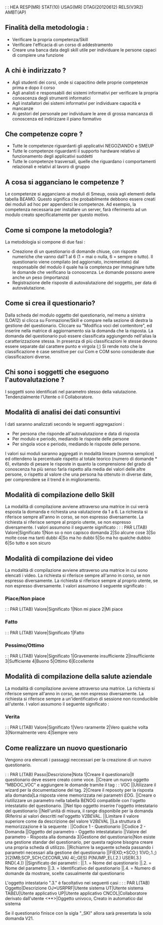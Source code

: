  :  : HEA RESP(MR) STAT(10) USAG(MR) DTAG(20120612) RELS(V3R2) AMBT(AP)

## Finalità della metodologia : 

- Verificare la propria competenza/Skill
- Verificare l'efficacia di un corso di addestramento
- Creare una banca data degli skill utile per individuare le persone capaci di compiere una funzione

## A chi è indirizzato ?

- Agli studenti dei corsi, onde si capacitino delle proprie competenze prima e dopo il corso
- Agli analisti e responsabili dei sistemi informativi per verificare la propria conoscenza degli strumenti informatici
- Agli installatori dei sistemi informativi per individuare capacità e mancanze
- Ai gestori del personale per individuare le aree di grossa mancanza di conoscenza ed indirizzare il piano formativo

## Che competenze copre ?

- Tutte le competenze riguardanti gli applicativi NEGOZIANDO e SMEUP
- Tutte le competenze riguardanti il supporto hardware relativo al funzionamento degli applicativi suddetti
- Tutte le competenze trasversali, quelle che riguardano i comportamenti relazionali e relativi al lavoro di gruppo

## A cosa si agganciano le competenze ?

Le competenze si agganciano ai moduli di Smeup, ossia agli elementi della tabella B£AMO. Questo significa che probabilmente debbono essere creati dei moduli ad hoc per appenderci le competenze. Ad esempio, la competenza necessaria per installare un server, farà riferimento ad un modulo creato specificatamente per questo motivo.


## Come si compone la metodologia?

La metodologia si compone di due fasi : 

- Creazione di un questionario di domande chiuse, con risposte numeriche che vanno dall'1 al 6 (1 = mai o nulla, 6 = sempre o tutto). Il questionario viene compilato (ed aggiornato, incrementato) dal responsabile del modulo il quale ha la comptenza per immaginare tutte le domande che verificano la conoscenza. Le domande possono avere anche un peso (importanza)
- Registrazione delle risposte di autovalutazione del soggetto, per data di autovalutazione.

## Come si crea il questionario?

Dalla scheda del modulo oggetto del questionario, nel menu a sinistra (LOA12) si clicca su Formazione/Skill e compare nella sezione di destra la gestione del questionario. Cliccare su "Modifica voci del contenitore", ed inserire nella matrice di aggiornamento sia la domanda che la risposta.
La domanda del questionario può essere classificata aggiungendo nell'alias la caratterizzazione stessa. In presenza di più classificazioni le stesse devono essere separate dal carattere punto e virgola (;)
Si rende noto che la classificazione è case sensitive per cui Com e COM sono considerate due classificazioni diverse.



## Chi sono i soggetti che eseguono l'autovalutazione ?

I soggetti sono identificati nel parametro stesso della valutazione.
Tendenzialmente l'Utente o il Collaboratore.

## Modalità di analisi dei dati consuntivi

I dati saranno analizzati secondo le seguenti aggregazioni : 
- Per persona che risponde all'autovalutazione e data di risposta
- Per modulo e periodo, mediando le risposte delle persone
- Per singola voce e periodo, mediando le risposte delle persone.

I valori sui moduli saranno aggregati in modalità lineare (somma semplice) ed ottendeno la percentuale rispetto al totale teorico (numero di domande * 6), evitando di pesare le risposte in quanto la comprensione del grado di conoscenza ha più senso farla rispetto alla media dei valori delle altre persone, o rispetto al valore che una persona ha ottenuto in diverse date, per comprendere se il trend è in miglioramento.

## Modalità di compilazione dello Skill
La modalità di compilazione avviene attraverso una matrice in cui verrà esposta la domanda e richiesta una valutazione da 1 a 6.
La richiesta si riferisce sempre all'anno in corso, se non espresso diversamente.
La richiesta si riferisce sempre al proprio utente, se non espresso diversamente.
I valori assumono il seguente significato : 
 :  : PAR L(TAB)
Valore|Significato
1|Non so o non capisco domanda
2|So alcune cose
3|So molte cose ma tanti dubbi
4|So ma ho dubbi
5|So ma ho qualche dubbio
6|So tutto e son sicuro


## Modalità di compilazione dei video
La modalità di compilazione avviene attraverso una matrice in cui sono elencati i video.
La richiesta si riferisce sempre all'anno in corso, se non espresso diversamente.
La richiesta si riferisce sempre al proprio utente, se non espresso diversamente.
I valori assumono il seguente significato : 
### Piace/Non piace
 :  : PAR L(TAB)
Valore|Significato
1|Non mi piace
2|Mi piace

### Fatto
 :  : PAR L(TAB)
Valore|Significato
1|Fatto

### Pessimo/Ottimo
 :  : PAR L(TAB)
Valore|Significato
1|Gravemente insufficiente
2|Insufficiente
3|Sufficiente
4|Buono
5|Ottimo
6|Eccellente


## Modalità di compilazione della salute aziendale
La modalità di compilazione avviene attraverso una matrice.
La richiesta si riferisce sempre all'anno in corso, se non espresso diversamente.
La richiesta si riferisce sempre a un'identificativo di sessione non riconducibile all'utente.
I valori assumono il seguente significato : 

### Verita
 :  : PAR L(TAB)
Valore|Significato
1|Vero raramente
2|Vero qualche volta
3|Normalmente vero
4|Sempre vero


## Come realizzare un nuovo questionario
Vengono ora elencati i passaggi neccessari per la creazione di un nuovo questionario.

 :  : PAR L(TAB)
Passo|Descrizione|Nota
1|Creare il questionario|Il questionario deve essere creato come voce.
 ||Creare un nuovo oggetto "MBDOC_VOC" e aggiungere le domande tramite il tag  :  : VOC
 ||Utilizzare il wizard per la documentazione del tag.
2|Creare il reposoty per la risposta alla domanda|La risposta viene memorizzata nei parametri £OG.
 ||Creare o riutilizzare un parametro nella tabella B£NOG compatibile con l'ogetto intestatatio del questionario.
 ||Nel tipo oggetto inserire l'oggetto intestatario del questionario
 ||Nell'unità di misura, il range disponibile per la domanda (Riferirsi ai valori descritti nel'oggetto V2B£VAL.
 ||Limitare il valore superiore come da descrizione del valore V2B£VAL
 ||La struttura di memorizzazione è la sequente : 
 ||Codice 1 - Questionario
 ||Codice 2 - Domanda
 ||Oggetto del parametro - Oggetto intestatatario
 ||Valore  del parametro - Risposta alla domanda
3|Gestione del questionario|Non esiste una gestione standar del questionario, per questa ragione bisogna creare una propria scheda di utilizzo.
 ||Richiamre la seguente scheda passando i parametri necessari alla gestione del questionario
 ||F(EXD;*SCO;) 1(VO;.1.;) 2(2(MB;SCP_SCH;C£CONR_VA) 4(;;GES) P(NUMP_EL(.2.) USER(.3.) RND(.4.))
 ||Significato dei parametri : 
 ||.1. = Nome del questionario
 ||.2. = Nome del parametro
 ||.3. = Identificativo del questionario
 ||.4. = Numero di domande da mostrare, scelte casualmente dal questionario

L'oggetto intestatario ".3." è facoltativo nei seguenti casi : 
 :  : PAR L(TAB)
Oggetto|Descrizione
OJ*USRPRF|Utente sistema
UT|Utente sistema
TAB£U|Utente applicativo
UP|Utente applicativo
CNCOL|Collaboratore derivato dall'utente
<**>|Oggetto univoco, Creato in automatico dal sistema

Se il questionario finisce con la sigla "_SKI" allora sarà presentata la sola domanda V21.
